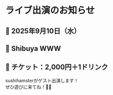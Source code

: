 # ライブ出演のお知らせ

## 📅 2025年9月10日（水）  
## 📍 Shibuya WWW  
## 🎫 チケット：2,000円＋1ドリンク

sushihamsterがゲスト出演します！  
ぜひ遊びに来てね！🐹🍣
